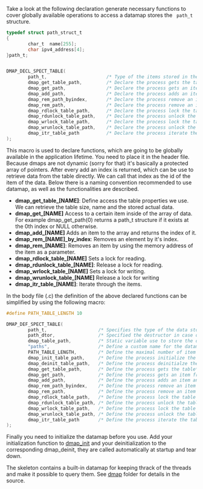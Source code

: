
Take a look at the following declaration generate necessary functions
to cover globally available operations to access a datamap stores the ``` path_t``` structure.

```C
typedef struct path_struct_t
{
        char_t  name[255];
        char ipv4_address[4];
}path_t;


DMAP_DECL_SPECT_TABLE(
        path_t,                      /* Type of the items stored in the table */
        dmap_get_table_path,         /* Declare the process gets the table */
        dmap_get_path,               /* Declare the process gets an item by index */
        dmap_add_path,               /* Declare the process adds an item and returns its index */
        dmap_rem_path_byindex,       /* Declare the process remove an item by index */
        dmap_rem_path,               /* Declare the process remove an item by pointer */
        dmap_rdlock_table_path,      /* Declare the process lock the table for reading */
        dmap_rdunlock_table_path,    /* Declare the process unlock the table from reading */
        dmap_wrlock_table_path,      /* Declare the process lock the table for writing */
        dmap_wrunlock_table_path,    /* Declare the process unlock the table from writing */
        dmap_itr_table_path          /* Declare the process iterate the table */
);
```

This macro is used to declare functions, which are going to be globally available in the application lifetime. You need to place it in the header file. Because dmaps are not dynamic (sorry for that) it's basically a protected array of pointers. After every add an index is returned, which can be use to retrieve data from the table directly. We can call that index as the id of the item of the data.
Below there is a naming convention recommended to use datamap, as well as the functionalities are described.

 - **dmap_get_table_[NAME]**: Define access the table properties we use. We can retrieve the table size, name and the stored actual data.
 - **dmap_get_[NAME]** Access to a certain item inside of the array of data.  For example dmap_get_path(0) returns a path_t structure if it exists at the 0th index or NULL otherwise.
 - **dmap_add_[NAME]** Adds an item to the array and returns the index of it.
 - **dmap_rem_[NAME]_by_index**: Removes an element by it's index.
 - **dmap_rem_[NAME]**: Removes an item by using the memory address of the item as a parameter.
 - **dmap_rdlock_table_[NAME]** Sets a lock for reading.
 -  **dmap_rdunlock_table_[NAME]**: Release a lock for reading.
 - **dmap_wrlock_table_[NAME]** Sets a lock for writing.
 - **dmap_wrunlock_table_[NAME]** Release a lock for writing
 - **dmap_itr_table_[NAME]**: Iterate through the items.

In the body file (.c) the definition of the above declared functions can be simplified by using the following macro:

```C
#define PATH_TABLE_LENGTH 10

DMAP_DEF_SPECT_TABLE(
        path_t,                   /* Specifies the type of the data stored here */
        path_dtor,                /* Specified the destructor in case of removing an element */
        dmap_table_path,          /* Static variable use to store the datamap */
        "paths",                  /* Define a custom name for the datamap */
        PATH_TABLE_LENGTH,        /* Define the maximal number of item the datamap can contain. */
        dmap_init_table_path,     /* Define the process initialize the table*/
        dmap_deinit_table_path,   /* Define the process deinitialze the table*/
        dmap_get_table_path,      /* Define the process gets the table*/
        dmap_get_path,            /* Define the process gets an item from the table by it's index */
        dmap_add_path,            /* Define the process adds an item and returns with its index*/
        dmap_rem_path_byindex,    /* Define the process remove an item by index */
        dmap_rem_path,            /* Define the process remove an item by pointer */
        dmap_rdlock_table_path,   /* Define the process lock the table for reading */
        dmap_rdunlock_table_path, /* Define the process unlock the table from reading*/
        dmap_wrlock_table_path,   /* Define the process lock the table for writing*/
        dmap_wrunlock_table_path, /* Define the process unlock the table from writing*/
        dmap_itr_table_path       /* Define the process iterate the table */
);

```

Finally you need to initialize the datamap before you use. Add your initialization function
to [dmap_init](https://github.com/balazskreith/devclego/blob/d4f9172a6e1e1ed5bdbc78c539ce2f73654d95e7/src/dmap/dmap.c#L70) and your deinitialization to the corresponding dmap_deinit, they are called automatically at startup and tear down.

The skeleton contains a built-in datamap for keeping thrack of the threads and make it possible
to query them. See [dmap](https://github.com/balazskreith/devclego/tree/master/src/dmap) folder for details in the source.

